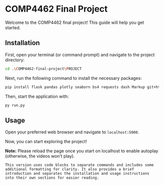 # COMP4462 Final Project

Welcome to the COMP4462 final project! This guide will help you get started.

## Installation

First, open your terminal (or command prompt) and navigate to the project directory:

```bash
cd .\COMP4462-final-project\PROJECT
```

Next, run the following command to install the necessary packages:

```bash
pip install flask pandas plotly seaborn bs4 requests dash Markup git+https://github.com/programiz/bar_chart_race.git@master
```

Then, start the application with:

```bash
py run.py
```

## Usage

Open your preferred web browser and navigate to `localhost:5000`.

Now, you can start exploring the project!

**Note:** Please reload the page once you start on localhost to enable autoplay (otherwise, the videos won't play).
```
This version uses code blocks to separate commands and includes some additional formatting for clarity. It also provides a brief introduction and separates the installation and usage instructions into their own sections for easier reading.
